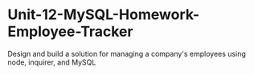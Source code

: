 # Unit-12-MySQL-Homework-Employee-Tracker
Design and build a solution for managing a company's employees using node, inquirer, and MySQL
